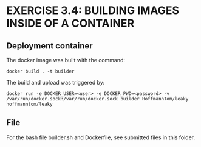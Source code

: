 # EXERCISE 3.4: BUILDING IMAGES INSIDE OF A CONTAINER
## Deployment container
The docker image was built with the command:
```
docker build . -t builder
```

The build and upload was triggered by:
```
docker run -e DOCKER_USER=<user> -e DOCKER_PWD=<password> -v /var/run/docker.sock:/var/run/docker.sock builder HoffmannTom/leaky hoffmanntom/leaky
```
## File
For the bash file builder.sh and Dockerfile, see submitted files in this folder.
